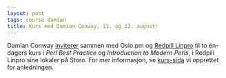 ```yaml
---
layout: post
tags: course damian
title: Kurs med Damian Conway, 11. og 12. august!
---
```

<p>Damian Conway <a href="http://blogs.perl.org/users/damian_conway/2011/06/visiting-oslo.html">inviterer</a> sammen med Oslo.pm og <a href="http://www.redpill-linpro.no/">Redpill Linpro</a> til to én-dagers kurs i <em>Perl Best Practice</em> og <em>Introduction to Modern Perls</em>, i Redpill Linpro sine lokaler på Storo. For mer informasjon, se <a href="http://oslo.pm.org/kurs.shtml">kurs-sida</a> vi opprettet for anledningen.</p>
